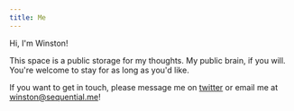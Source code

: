 ```yaml
---
title: Me
---
```


Hi, I'm Winston!

This space is a public storage for my thoughts. My public brain, if you will. You're welcome to stay for as long as you'd like.

If you want to get in touch, please message me on [twitter](https://twitter.com/sequentialchaos) or email me at winston@sequential.me!